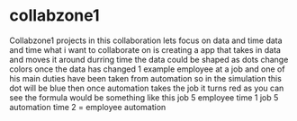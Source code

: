 # collabzone1
Collabzone1 projects
in this collaboration lets focus on data and time data and time what i want to collaborate on is creating a app that takes in data and moves it around durring time the data could be shaped as 
dots change colors once the data has changed 1 example employee at a job and one of his main duties have been taken from automation so in the simulation this dot will be blue then once automation takes
the job it turns red as you can see the formula would be something like this job 5 employee time 1 job 5 automation time 2 = employee automation 
